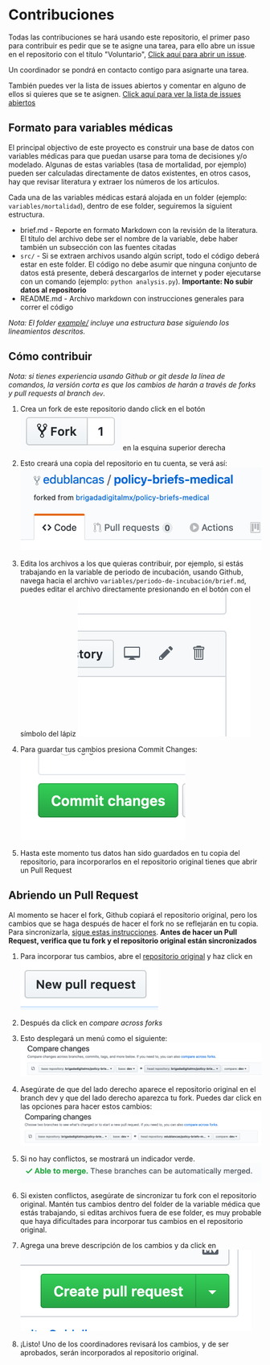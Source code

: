 # Contribuciones

Todas las contribuciones se hará usando este repositorio, el primer paso para contribuir es pedir que se te asigne una tarea, para ello abre un issue en el repositorio con el título "Voluntario", [Click aquí para abrir un issue](https://github.com/brigadadigitalmx/policy-briefs-medical/issues/new?title=Voluntario).

Un coordinador se pondrá en contacto contigo para asignarte una tarea.

También puedes ver la lista de issues abiertos y comentar en alguno de ellos si quieres que se te asignen. [Click aquí para ver la lista de issues abiertos](https://github.com/brigadadigitalmx/policy-briefs-medical/issues)


## Formato para variables médicas

El principal objectivo de este proyecto es construir una base de datos con variables médicas para que puedan usarse para toma de decisiones y/o modelado. Algunas de estas variables (tasa de mortalidad, por ejemplo) pueden ser calculadas directamente de datos existentes, en otros casos, hay que revisar literatura y extraer los números de los artículos.

Cada una de las variables médicas estará alojada en un folder (ejemplo: `variables/mortalidad`), dentro de ese folder, seguiremos la siguient estructura.

* brief.md - Reporte en formato Markdown con la revisión de la literatura. El título del archivo debe ser el nombre de la variable, debe haber también un subsección con las fuentes citadas
* `src/` - Si se extraen archivos usando algún script, todo el código deberá estar en este folder. El código no debe asumir que ninguna conjunto de datos está presente, deberá descargarlos de internet y poder ejecutarse con un comando (ejemplo: `python analysis.py`). **Importante: No subir datos al repositorio**
* README.md - Archivo markdown con instrucciones generales para correr el código

*Nota: El folder [example/](example) incluye una estructura base siguiendo los lineamientos descritos.*


## Cómo contribuir

*Nota: si tienes experiencia usando Github or git desde la línea de comandos, la versión corta es que los cambios de harán a través de forks y pull requests al branch `dev`.*



1. Crea un fork de este repositorio dando click en el botón ![Fork](static/fork.png) en la esquina superior derecha
2. Esto creará una copia del repositorio en tu cuenta, se verá así: ![forked](static/forked-repo.png)

3. Edita los archivos a los que quieras contribuir, por ejemplo, si estás trabajando en la variable de periodo de incubación, usando Github, navega hacia el archivo `variables/periodo-de-incubación/brief.md`, puedes editar el archivo directamente presionando en el botón con el símbolo del lápiz ![edit](static/edit.png)
4. Para guardar tus cambios presiona Commit Changes: ![commit](static/commit.png)
5. Hasta este momento tus datos han sido guardados en tu copia del repositorio, para incorporarlos en el repositorio original tienes que abrir un Pull Request



## Abriendo un Pull Request

Al momento se hacer el fork, Github copiará el repositorio original, pero los cambios que se haga después de hacer el fork no se reflejarán en tu copia. Para sincronizarla, [sigue estas instrucciones](https://www.sitepoint.com/quick-tip-sync-your-fork-with-the-original-without-the-cli/). **Antes de hacer un Pull Request, verifica que tu fork y el repositorio original están sincronizados**

1. Para incorporar tus cambios, abre el [repositorio original](https://github.com/brigadadigitalmx/policy-briefs-medical) y haz click en ![pr](static/pr.png)
2. Después da click en *compare across forks*
3. Esto desplegará un menú como el siguiente:![pr2](static/pr2.png)
4. Asegúrate de que del lado derecho aparece el repositorio original en el branch dev y que del lado derecho aparezca tu fork. Puedes dar click en las opciones para hacer estos cambios: ![pr3](static/pr3.png)

5. Si no hay conflictos, se mostrará un indicador verde. ![able2merge](static/able2merge.png)
6. Si existen conflictos, asegúrate de sincronizar tu fork con el repositorio original. Mantén tus cambios dentro del folder de la variable médica que estás trabajando, si editas archivos fuera de ese folder, es muy probable que haya dificultades para incorporar tus cambios en el repositorio original.
7. Agrega una breve descripción de los cambios y da click en ![create](static/create.png)
8. ¡Listo! Uno de los coordinadores revisará los cambios, y de ser aprobados, serán incorporados al repositorio original.